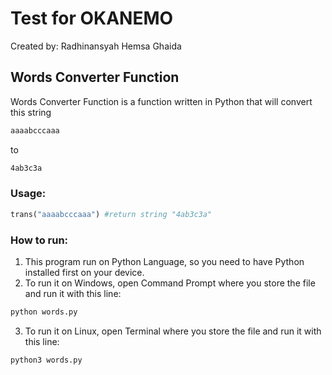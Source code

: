 # Test for OKANEMO
Created by: Radhinansyah Hemsa Ghaida

## Words Converter Function
Words Converter Function is a function written in Python that will convert this string
```bash
aaaabcccaaa
```
to
```bash
4ab3c3a
```

### Usage:
```python
trans("aaaabcccaaa") #return string "4ab3c3a"
```

### How to run:
1. This program run on Python Language, so you need to have Python installed first on your device.
2. To run it on Windows, open Command Prompt where you store the file and run it with this line:
```bash
python words.py
```
3. To run it on Linux, open Terminal where you store the file and run it with this line:
```bash
python3 words.py
```

